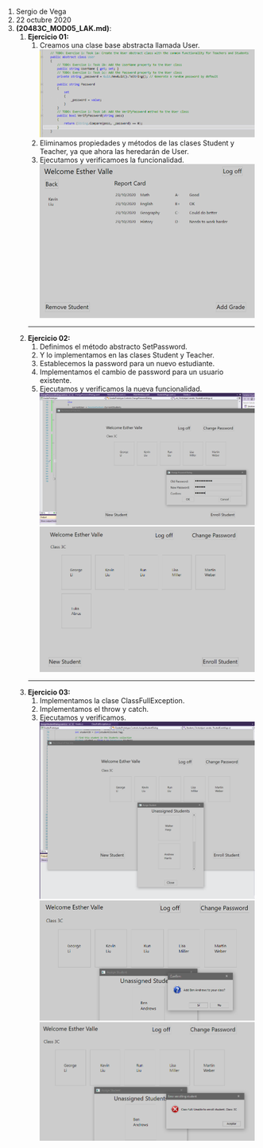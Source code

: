 1. Sergio de Vega
2. 22 octubre 2020
3. **(20483C_MOD05_LAK.md)**:
   1. **Ejercicio 01:**
      1.  Creamos una clase base abstracta llamada User.
      ![C1](images/C1.PNG)
      2. Eliminamos propiedades y métodos de las clases Student y Teacher, ya que ahora las heredarán de User.
      3. Ejecutamos y verificamoes la funcionalidad.
      ![C2](images/C2.PNG)
      ---
   2. **Ejercicio 02:**
      1. Definimos el método abstracto SetPassword.
      2. Y lo implementamos en las clases Student y Teacher.
      3. Establecemos la password para un nuevo estudiante.
      4. Implementamos el cambio de password para un usuario existente.
      5. Ejecutamos y verificamos la nueva funcionalidad.
      ![C3](images/C3.PNG)
      ![C4](images/C4.PNG)
      ---
   3. **Ejercicio 03:**
      1. Implementamos la clase ClassFullException.
      2. Implementamos el throw y catch.
      3. Ejecutamos y verificamos.
      ![C5](images/C5.PNG)
      ![C6](images/C6.PNG)
      ![C7](images/C7.PNG)